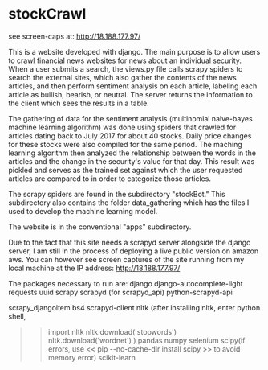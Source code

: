 # stockCrawl

see screen-caps at: http://18.188.177.97/

This is a website developed with django. The main purpose is to allow users to crawl financial news websites for news about
an individual security. When a user submits a search, the views.py file calls scrapy spiders to search the external sites,
which also gather the contents of the news articles, and then perform sentiment analysis on each article, labeling each article as
bullish, bearish, or neutral. The server returns the information to the client which sees the results in a table.

The gathering of data for the sentiment analysis (multinomial naive-bayes machine learning algorithm) was done using spiders that
crawled for articles dating back to July 2017 for about 40 stocks. Daily price changes for these stocks were also compiled
for the same period. The maching learning algorithm then analyzed the relationship between the words in the articles and the change
in the security's value for that day. This result was pickled and serves as the trained set against which the user requested articles
are compared to in order to categorize those articles.

The scrapy spiders are found in the subdirectory "stockBot." This subdirectory also contains the folder data_gathering which has the files
I used to develop the machine learning model.

The website is in the conventional "apps" subdirectory.

Due to the fact that this site needs a scrapyd server alongside the django server, I am still in the process of deploying a live
public version on amazon aws.
You can however see screen captures of the site running from my local machine at the IP address: http://18.188.177.97/

The packages necessary to run are:
django
django-autocomplete-light
requests
uuid
scrapy
scrapyd (for scrapyd_api)
python-scrapyd-api

scrapy_djangoitem
bs4
scrapyd-client
nltk
(after installing nltk, enter python shell,
>>import nltk
>>nltk.download('stopwords')
>>nltk.download('wordnet')
)
pandas
numpy
selenium
scipy(if errors, use << pip --no-cache-dir install scipy >> to avoid memory error)
scikit-learn
